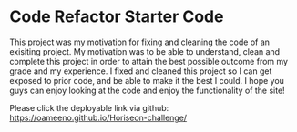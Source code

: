 # Code Refactor Starter Code

This project was my motivation for fixing and cleaning the code of an exisiting project. My motivation was to be able to understand, clean and complete this project in order to attain the best possible outcome from my grade and my experience. I fixed and cleaned this project so I can get exposed to prior code, and be able to make it the best I could. I hope you guys can enjoy looking at the code and enjoy the functionality of the site!

Please click the deployable link via github: https://oameeno.github.io/Horiseon-challenge/

